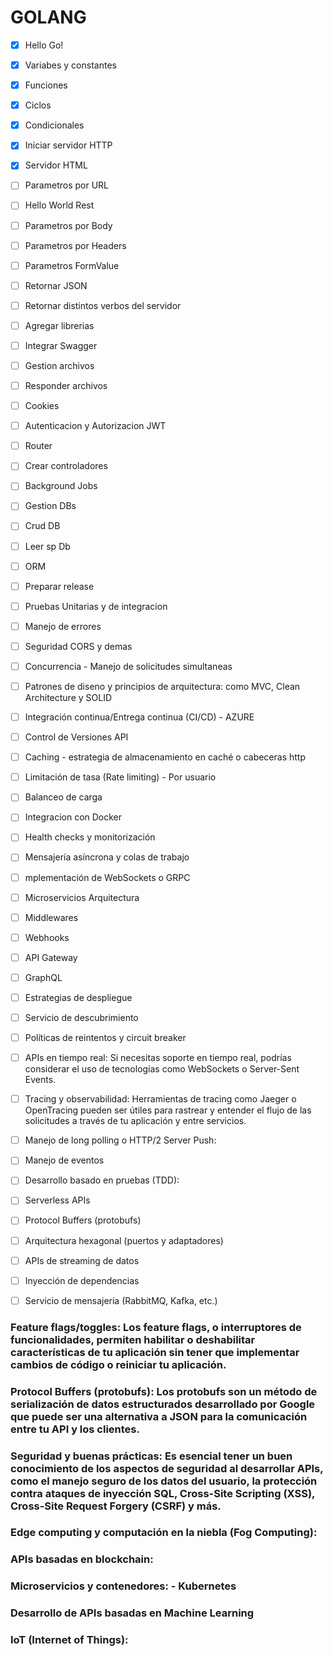 # GOLANG

- [x] Hello Go!
- [x] Variabes y constantes
- [x] Funciones
- [x] Ciclos
- [x] Condicionales
- [x] Iniciar servidor HTTP
- [x] Servidor HTML
- [ ] Parametros por URL
- [ ] Hello World Rest
- [ ] Parametros por Body
- [ ] Parametros por Headers
- [ ] Parametros FormValue
- [ ] Retornar JSON
- [ ] Retornar distintos verbos del servidor
- [ ] Agregar librerias
- [ ] Integrar Swagger
- [ ] Gestion archivos
- [ ] Responder archivos
- [ ] Cookies
- [ ] Autenticacion y Autorizacion JWT
- [ ] Router
- [ ] Crear controladores
- [ ] Background Jobs
- [ ] Gestion DBs
- [ ] Crud DB
- [ ] Leer sp Db
- [ ] ORM
- [ ] Preparar release
- [ ] Pruebas Unitarias y de integracion
- [ ] Manejo de errores
- [ ] Seguridad CORS y demas
- [ ] Concurrencia - Manejo de solicitudes simultaneas
- [ ] Patrones de diseno y principios de arquitectura: como MVC, Clean Architecture y SOLID
- [ ] Integración continua/Entrega continua (CI/CD) - AZURE
- [ ] Control de Versiones API
- [ ] Caching - estrategia de almacenamiento en caché o cabeceras http
- [ ] Limitación de tasa (Rate limiting) - Por usuario
- [ ] Balanceo de carga
- [ ] Integracion con Docker
- [ ] Health checks y monitorización
- [ ] Mensajería asíncrona y colas de trabajo
- [ ] mplementación de WebSockets o GRPC
- [ ] Microservicios Arquitectura
- [ ] Middlewares
- [ ] Webhooks
- [ ] API Gateway
- [ ] GraphQL
- [ ] Estrategias de despliegue
- [ ] Servicio de descubrimiento
- [ ] Políticas de reintentos y circuit breaker
- [ ] APIs en tiempo real: Si necesitas soporte en tiempo real, podrías considerar el uso de tecnologías como WebSockets o Server-Sent Events.
- [ ] Tracing y observabilidad: Herramientas de tracing como Jaeger o OpenTracing pueden ser útiles para rastrear y entender el flujo de las solicitudes a través de tu aplicación y entre servicios.
- [ ] Manejo de long polling o HTTP/2 Server Push:
- [ ] Manejo de eventos
- [ ] Desarrollo basado en pruebas (TDD):
- [ ] Serverless APIs
- [ ] Protocol Buffers (protobufs)
- [ ] Arquitectura hexagonal (puertos y adaptadores)
- [ ] APIs de streaming de datos
- [ ] Inyección de dependencias
- [ ] Servicio de mensajería (RabbitMQ, Kafka, etc.)


### Feature flags/toggles: Los feature flags, o interruptores de funcionalidades, permiten habilitar o deshabilitar características de tu aplicación sin tener que implementar cambios de código o reiniciar tu aplicación.
### Protocol Buffers (protobufs): Los protobufs son un método de serialización de datos estructurados desarrollado por Google que puede ser una alternativa a JSON para la comunicación entre tu API y los clientes.

### Seguridad y buenas prácticas: Es esencial tener un buen conocimiento de los aspectos de seguridad al desarrollar APIs, como el manejo seguro de los datos del usuario, la protección contra ataques de inyección SQL, Cross-Site Scripting (XSS), Cross-Site Request Forgery (CSRF) y más.
### Edge computing y computación en la niebla (Fog Computing):
### APIs basadas en blockchain: 
### Microservicios y contenedores: - Kubernetes
### Desarrollo de APIs basadas en Machine Learning
### IoT (Internet of Things):


